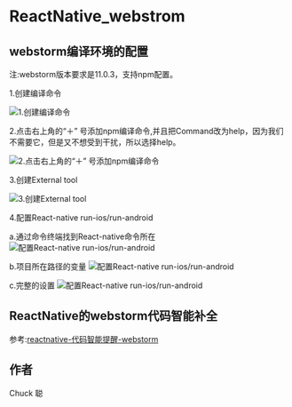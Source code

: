 # ReactNative_webstrom

## webstorm编译环境的配置

注:webstorm版本要求是11.0.3，支持npm配置。

1.创建编译命令

<img alt="1.创建编译命令" src="http://image17-c.poco.cn/mypoco/myphoto/20160315/13/17883239120160315135529027.jpg?320x307_120"/>

2.点击右上角的“＋” 号添加npm编译命令,并且把Command改为help，因为我们不需要它，但是又不想受到干扰，所以选择help。

<img alt="2.点击右上角的“＋” 号添加npm编译命令" src="http://image17-c.poco.cn/mypoco/myphoto/20160315/13/17883239120160315135607062.jpg?480x308_120"/>

3.创建External tool

<img alt="3.创建External tool" src="http://image17-c.poco.cn/mypoco/myphoto/20160315/13/17883239120160315135652028.jpg?100x196_120"/>

4.配置React-native run-ios/run-android

a.通过命令终端找到React-native命令所在
<img alt="配置React-native run-ios/run-android" src="http://image17-c.poco.cn/mypoco/myphoto/20160315/13/17883239120160315135719037.jpg?1814x250_120"/>

b.项目所在路径的变量
<img alt="配置React-native run-ios/run-android" src="http://image17-c.poco.cn/mypoco/myphoto/20160315/13/17883239120160315135741053.jpg?600x432_120"/>

c.完整的设置
<img alt="配置React-native run-ios/run-android" src="http://image17-c.poco.cn/mypoco/myphoto/20160315/13/17883239120160315135757084.jpg?880x425_120"/>



## ReactNative的webstorm代码智能补全

参考:[reactnative-代码智能提醒-webstorm](http://bbs.reactnative.cn/topic/103/reactnative-代码智能提醒-webstorm)

## 作者

Chuck 聪




